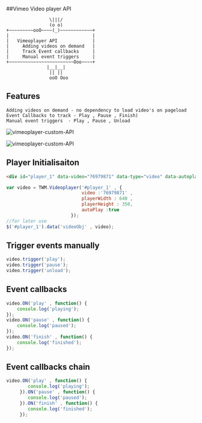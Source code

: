 ##Vimeo Video player API

           	    	\|||/
	            	(o o)
	+~~~~~~~~~ooO~~~~(_)~~~~~~~~~~~~+
	|                     		 	|
	|	Vimeoplayer API				|
	|	  Adding videos on demand	|
	|	  Track Event callbacks		|
	|	  Manual event triggers		|
	+~~~~~~~~~~~~~~~~~~~~~~~~Ooo~~~~+
	           	   |__|__|
	            	|| ||
	           		ooO Ooo


## Features
	Adding videos on demand - no dependency to load video's on pageload
	Event Callbacks to track - Play , Pause , Finish)
	Manual event triggers  - Play , Pause , Unload

![vimeoplayer-custom-API](https://github.com/maheshtalada/vimeoplayer-custom-API/blob/master/example/images/sample1.png)

![vimeoplayer-custom-API](https://github.com/maheshtalada/vimeoplayer-custom-API/blob/master/example/images/jumbosample.png)

## Player Initialisaiton

```html
<div id="player_1" data-video="76979871" data-type="video" data-autoplay="true"></div>
```

```js
var video = TWM.Videoplayer('#player_1' , {
                            video :'76979871' ,
                            playerWidth : 640 ,
                            playerHeight : 350,
                            autoPlay :true
                        });
//for later use
$('#player_1').data('videoObj' , video);
```

## Trigger events manually
```js
video.trigger('play');
video.trigger('pause');
video.trigger('unload');
```

## Event callbacks
```js
video.ON('play' , function() {
	console.log('playing');
});
video.ON('pause' , function() {
	console.log('paused');
});
video.ON('finish' , function() {
	console.log('finished');
});
```

## Event callbacks chain
```js
video.ON('play' , function() {
     	console.log('playing');
     }).ON('pause' , function() {
     	console.log('paused');
     }).ON('finish' , function() {
     	console.log('finished');
     });
```
